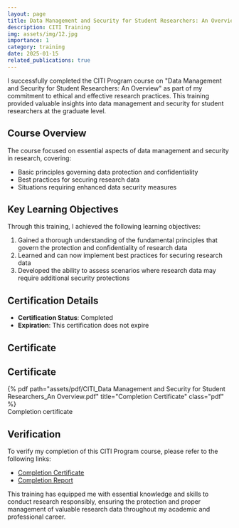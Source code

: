 ```yaml
---
layout: page
title: Data Management and Security for Student Researchers: An Overview
description: CITI Training
img: assets/img/12.jpg
importance: 1
category: training
date: 2025-01-15
related_publications: true
---
```



<p>I successfully completed the CITI Program course on "Data Management and Security for Student Researchers: An Overview" as part of my commitment to ethical and effective research practices. This training provided valuable insights into data management and security for student researchers at the graduate level.</p>

<h2>Course Overview</h2>

<p>The course focused on essential aspects of data management and security in research, covering:</p>

<ul>
  <li>Basic principles governing data protection and confidentiality</li>
  <li>Best practices for securing research data</li>
  <li>Situations requiring enhanced data security measures</li>
</ul>

<h2>Key Learning Objectives</h2>

<p>Through this training, I achieved the following learning objectives:</p>

<ol>
  <li>Gained a thorough understanding of the fundamental principles that govern the protection and confidentiality of research data</li>
  <li>Learned and can now implement best practices for securing research data</li>
  <li>Developed the ability to assess scenarios where research data may require additional security protections</li>
</ol>

<h2>Certification Details</h2>

<ul>
  <li><strong>Certification Status</strong>: Completed</li>
  <li><strong>Expiration</strong>: This certification does not expire</li>
</ul>

## Certificate
<h2>Certificate</h2>
<div class="row">
   <div class="col-sm mt-3 mt-md-0">
        {% pdf path="assets/pdf/CITI_Data Management and Security for Student Researchers_An Overview.pdf" title="Completion Certificate" class="pdf" %}
    </div>
</div>
<div class="caption">
    Completion certificate
</div>

<h2>Verification</h2>

<p>To verify my completion of this CITI Program course, please refer to the following links:</p>

<ul>
  <li><a href="https://www.citiprogram.org/verify/?w912bbac1-35b4-4bdd-8081-4597a3c0cf77-67305246">Completion Certificate</a></li>
  <li><a href="https://www.citiprogram.org/verify/?kf95f9674-0532-4a08-baf0-a94e19ae5443-67305246">Completion Report</a></li>
</ul>

<p>This training has equipped me with essential knowledge and skills to conduct research responsibly, ensuring the protection and proper management of valuable research data throughout my academic and professional career.</p>
